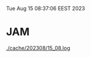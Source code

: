 Tue Aug 15 08:37:06 EEST 2023
# JAM
<a href='./cache/202308/15_08.log'>./cache/202308/15_08.log</a>
